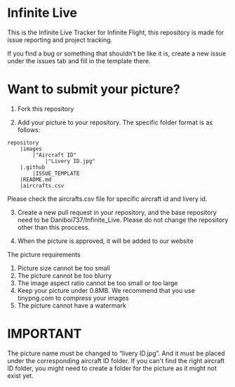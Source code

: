 # Infinite Live
This is the Infinite Live Tracker for Infinite Flight, this repository is made for issue reporting and project tracking.

If you find a bug or something that shouldn't be like it is, create a new issue under the issues tab and fill in the template there.

# Want to submit your picture?

1. Fork this repository

2. Add your picture to your repository. The specific folder format is as follows:

```
repository
    |images
        |"Aircraft ID"
            |"Livery ID.jpg"
    |.github
        |ISSUE_TEMPLATE
    |README.md
    |aircrafts.csv
```
Please check the aircrafts.csv file for specific aircraft id and livery id.

3. Create a new pull request in your repository, and the base repository need to be Daniboi737/Infinite_Live. Please do not change the repository other than this proccess.

4. When the picture is approved, it will be added to our website

The picture requirements

1. Picture size cannot be too small
2. The picture cannot be too blurry
3. The image aspect ratio cannot be too small or too large
4. Keep your picture under 0.8MB. We recommend that you use tinypng.com to compress your images
5. The picture cannot have a watermark


# IMPORTANT
The picture name must be changed to “livery ID.jpg”. And it must be placed under the corresponding aircraft ID folder. If you can't find the right aircraft ID folder, you might need to create a folder for the picture as it might not exist yet.
